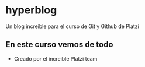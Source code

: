 # hyperblog
Un blog increible para el curso de Git y Github de Platzi

## En este curso vemos de todo
* Creado por el increible Platzi team